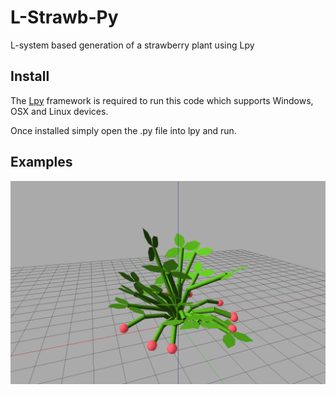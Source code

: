 # L-Strawb-Py
L-system based generation of a strawberry plant using Lpy

## Install
The [Lpy](https://github.com/openalea/lpy) framework is required to run this code which supports Windows, OSX and Linux devices.

Once installed simply open the .py file into lpy and run.

## Examples
![](imgs/strawb_lpy_gen.PNG)
